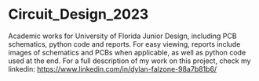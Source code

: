 # Circuit_Design_2023
Academic works for University of Florida Junior Design, including PCB schematics, python code and reports. For easy viewing, reports include images of schematics and PCBs when applicable, as well as python code used at the end. 
For a full description of my work on this project, check my linkedin: https://www.linkedin.com/in/dylan-falzone-98a7b81b6/
